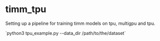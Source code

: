 # timm_tpu
Setting up a pipeline for training timm models on tpu, multigpu and tpu.

\`python3 tpu_example.py --data_dir /path/to/the/dataset`
